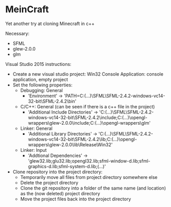 # MeinCraft
Yet another try at cloning Minecraft in c++

Necessary:
* SFML
* glew-2.0.0
* glm

Visual Studio 2015 instructions:
* Create a new visual studio project: Win32 Console Application: console application, empty project
* Set the following properties:
  + Debugging: General
    - 'Environment' -> 'PATH=C:\(...)\SFML\SFML-2.4.2-windows-vc14-32-bit\SFML-2.4.2\bin'
  + C/C++: General (can be seen if there is a c++ file in the project)
    - 'Additional Include Directories' -> 'C:\(...)\SFML\SFML-2.4.2-windows-vc14-32-bit\SFML-2.4.2\include;C:\(...)\opengl-wrappers\glew-2.0.0\include;C:\(...)\opengl-wrappers\glm'
  + Linker: General
    - 'Additional Library Directories' -> 'C:\(...)\SFML\SFML-2.4.2-windows-vc14-32-bit\SFML-2.4.2\lib;C:\(...)\opengl-wrappers\glew-2.0.0\lib\Release\Win32'
  + Linker: Input
    - 'Addtional Dependencies' -> 'glew32.lib;glu32.lib;opengl32.lib;sfml-window-d.lib;sfml-graphics-d.lib;sfml-system-d.lib;(...)'
* Clone repository into the project directory:
  + Temporarily move all files from project directory somewhere else
  + Delete the project directory
  + Clone the git repository into a folder of the same name (and location) as the (now deleted) project directory
  + Move the project files back into the project directory